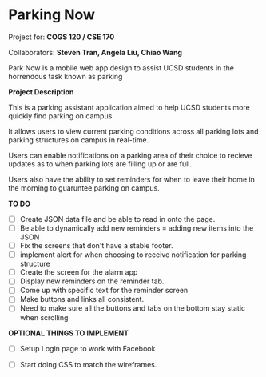 # Parking Now

Project for: **COGS 120 / CSE 170**

Collaborators: **Steven Tran, Angela Liu, Chiao Wang**

Park Now is a mobile web app design to assist UCSD students in the horrendous task known as parking

**Project Description**

This is a parking assistant application aimed to help UCSD students more quickly find 
parking on campus.

It allows users to view current parking conditions across all parking lots and 
parking structures on campus in real-time.

Users can enable notifications on a parking area of their choice to recieve updates
as to when parking lots are filling up or are full. 

Users also have the ability to set reminders for when to leave their home in the 
morning to guaruntee parking on campus. 

**TO DO**

* [ ] Create JSON data file and be able to read in onto the page.
* [ ] Be able to dynamically add new reminders = adding new items into the JSON
* [ ] Fix the screens that don't have a stable footer.
* [ ] implement alert for when choosing to receive notification for parking structure
* [ ] Create the screen for the alarm app
* [ ] Display new reminders on the reminder tab. 
* [ ] Come up with specific text for the reminder screen
* [ ] Make buttons and links all consistent.
* [ ] Need to make sure all the buttons and tabs on the bottom stay static when scrolling

**OPTIONAL THINGS TO IMPLEMENT**
* [ ] Setup Login page to work with Facebook
* [ ] Start doing CSS to match the wireframes. 



